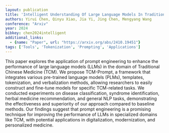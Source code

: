 ```yaml
---
layout: publication
title: 'Intelligent Understanding Of Large Language Models In Traditional Chinese Medicine Based On Prompt Engineering Framework'
authors: Yirui Chen, Qinyu Xiao, Jia Yi, Jing Chen, Mengyang Wang
conference: "Arxiv"
year: 2024
bibkey: chen2024intelligent
additional_links:
  - {name: "Paper", url: "https://arxiv.org/abs/2410.19451"}
tags: ['Tools', 'Tokenization', 'Prompting', 'Applications']
---
```

This paper explores the application of prompt engineering to enhance the
performance of large language models (LLMs) in the domain of Traditional
Chinese Medicine (TCM). We propose TCM-Prompt, a framework that integrates
various pre-trained language models (PLMs), templates, tokenization, and
verbalization methods, allowing researchers to easily construct and fine-tune
models for specific TCM-related tasks. We conducted experiments on disease
classification, syndrome identification, herbal medicine recommendation, and
general NLP tasks, demonstrating the effectiveness and superiority of our
approach compared to baseline methods. Our findings suggest that prompt
engineering is a promising technique for improving the performance of LLMs in
specialized domains like TCM, with potential applications in digitalization,
modernization, and personalized medicine.
